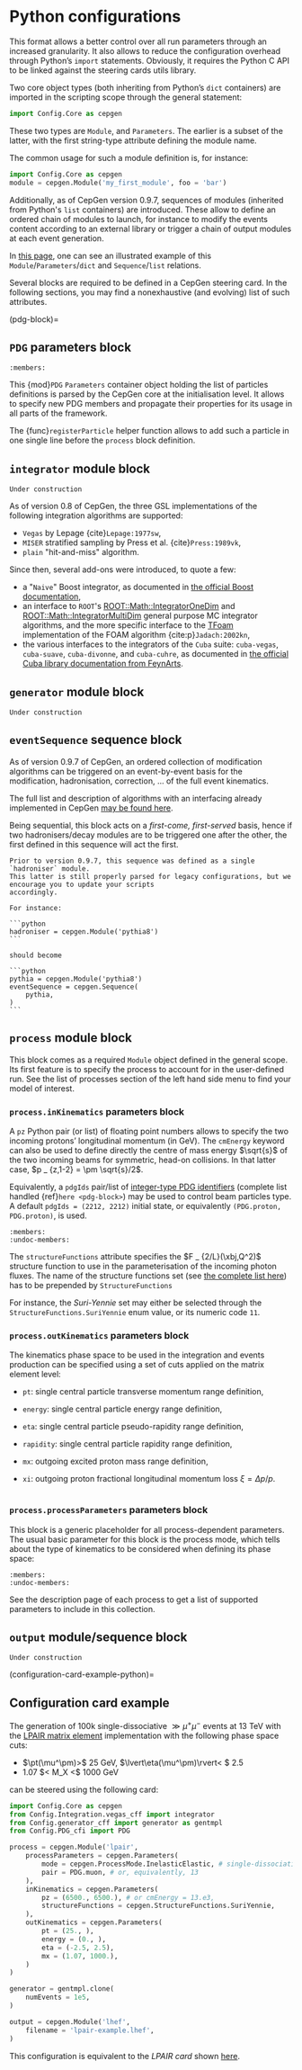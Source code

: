 # Python configurations

This format allows a better control over all run parameters through an increased granularity.
It also allows to reduce the configuration overhead through Python’s `import` statements.
Obviously, it requires the Python C API to be linked against the steering cards utils library.

Two core object types (both inheriting from Python’s `dict` containers) are imported in the scripting scope through the general statement:

```python
import Config.Core as cepgen
```

These two types are `Module`, and `Parameters`.
The earlier is a subset of the latter, with the first string-type attribute defining the module name.

The common usage for such a module definition is, for instance:

```python
import Config.Core as cepgen
module = cepgen.Module('my_first_module', foo = 'bar')
```

Additionally, as of CepGen version 0.9.7, sequences of modules (inherited from Python's `list` containers) are introduced.
These allow to define an ordered chain of modules to launch, for instance to modify the events content according to an external library
or trigger a chain of output modules at each event generation.

In [this page](/python-containers.md), one can see an illustrated example of this `Module`/`Parameters`/`dict` and `Sequence`/`list` relations.

Several blocks are required to be defined in a CepGen steering card.
In the following sections, you may find a nonexhaustive (and evolving) list of such attributes.

(pdg-block)=

## `PDG` parameters block

```{doxygennamespace} python::Config::PDG_cfi
:members:
```

This {mod}`PDG` `Parameters` container object holding the list of particles definitions is parsed by the CepGen core at the initialisation level.
It allows to specify new PDG members and propagate their properties for its usage in all parts of the framework.

The {func}`registerParticle` helper function allows to add such a particle in one single line before the `process` block definition.

## `integrator` module block

```{warning}
Under construction
```

As of version 0.8 of CepGen, the three GSL implementations of the following integration algorithms are supported:

- `Vegas` by Lepage {cite}`Lepage:1977sw`,
- `MISER` stratified sampling by Press et al. {cite}`Press:1989vk`,
- `plain` "hit-and-miss" algorithm.

Since then, several add-ons were introduced, to quote a few:

- a "`Naive`" Boost integrator, as documented in [the official Boost documentation](https://www.boost.org/doc/libs/1_81_0/libs/math/doc/html/math_toolkit/naive_monte_carlo.html),
- an interface to `ROOT`'s [ROOT::Math::IntegratorOneDim](https://root.cern.ch/doc/master/classROOT_1_1Math_1_1IntegratorOneDim.html) and [ROOT::Math::IntegratorMultiDim](https://root.cern.ch/doc/master/classROOT_1_1Math_1_1IntegratorMultiDim.html) general purpose MC integrator algorithms, and the more specific interface to the [TFoam](https://root.cern.ch/doc/master/classTFoam.html) implementation of the FOAM algorithm {cite:p}`Jadach:2002kn`,
- the various interfaces to the integrators of the `Cuba` suite: `cuba-vegas`, `cuba-suave`, `cuba-divonne`, and `cuba-cuhre`, as documented in [the official Cuba library documentation from FeynArts](https://feynarts.de/cuba/).

## `generator` module block

```{warning}
Under construction
```

## `eventSequence` sequence block

As of version 0.9.7 of CepGen, an ordered collection of modification algorithms can be triggered on an event-by-event basis
for the modification, hadronisation, correction, ... of the full event kinematics.

The full list and description of algorithms with an interfacing already implemented in CepGen [may be found here](/event-modifiers.md).

Being sequential, this block acts on a _first-come, first-served_ basis, hence if two hadronisers/decay modules are to be triggered
one after the other, the first defined in this sequence will act the first.

````{important}
Prior to version 0.9.7, this sequence was defined as a single `hadroniser` module.
This latter is still properly parsed for legacy configurations, but we encourage you to update your scripts
accordingly.

For instance:

```python
hadroniser = cepgen.Module('pythia8')
```

should become

```python
pythia = cepgen.Module('pythia8')
eventSequence = cepgen.Sequence(
    pythia,
)
```
````

## `process` module block

This block comes as a required `Module` object defined in the general scope.
Its first feature is to specify the process to account for in the user-defined run.
See the list of processes section of the left hand side menu to find your model of interest.

### `process.inKinematics` parameters block

A `pz` Python pair (or list) of floating point numbers allows to specify the two incoming protons’ longitudinal momentum (in GeV).
The `cmEnergy` keyword can also be used to define directly the centre of mass energy $\sqrt{s}$ of the two incoming beams for symmetric, head-on collisions.
In that latter case, $p _ {z,1-2} = \pm \sqrt{s}/2$.

Equivalently, a `pdgIds` pair/list of [integer-type PDG identifiers](http://pdg.lbl.gov/2007/reviews/montecarlorpp.pdf) (complete list handled {ref}`here <pdg-block>`) may be used to control beam particles type.
A default `pdgIds = (2212, 2212)` initial state, or equivalently `(PDG.proton, PDG.proton)`, is used.

```{doxygenclass} python::Config::StructureFunctions_cff::StructureFunctions
:members:
:undoc-members:
```

The `structureFunctions` attribute specifies the $F _ {2/L}(\xbj,Q^2)$ structure function to use in the parameterisation of the incoming photon fluxes.
The name of the structure functions set (see [the complete list here](/structure-functions.md)) has to be prepended by `StructureFunctions`

For instance, the *Suri-Yennie* set may either be selected through the `StructureFunctions.SuriYennie` enum value, or its numeric code `11`.

### `process.outKinematics` parameters block

The kinematics phase space to be used in the integration and events production can be specified using a set of cuts applied on the matrix element level:

- `pt`: single central particle transverse momentum range definition,

- `energy`: single central particle energy range definition,

- `eta`: single central particle pseudo-rapidity range definition,

- `rapidity`: single central particle rapidity range definition,

- `mx`: outgoing excited proton mass range definition,

- `xi`: outgoing proton fractional longitudinal momentum loss $\xi = \Delta p/p$.

  ```{versionadded} 0.9.2
  ```

### `process.processParameters` parameters block

This block is a generic placeholder for all process-dependent parameters.
The usual basic parameter for this block is the process mode, which tells about the type of kinematics to be considered when defining its phase space:

```{doxygenclass} python::Config::ProcessMode_cff::ProcessMode
:members:
:undoc-members:
```

See the description page of each process to get a list of supported parameters to include in this collection.

## `output` module/sequence block

```{warning}
Under construction
```

(configuration-card-example-python)=

## Configuration card example

The generation of 100k single-dissociative $\gg{\mu^+\mu^-}$ events at 13 TeV with the [LPAIR matrix element](/processes-lpair.md) implementation with the following phase space cuts:

- $\pt(\mu^\pm)>$ 25 GeV, $\lvert\eta(\mu^\pm)\rvert< $ 2.5
- 1.07 \$\< M_X \<\$ 1000 GeV

can be steered using the following card:

```python
import Config.Core as cepgen
from Config.Integration.vegas_cff import integrator
from Config.generator_cff import generator as gentmpl
from Config.PDG_cfi import PDG

process = cepgen.Module('lpair',
    processParameters = cepgen.Parameters(
        mode = cepgen.ProcessMode.InelasticElastic, # single-dissociation
        pair = PDG.muon, # or, equivalently, 13
    ),
    inKinematics = cepgen.Parameters(
        pz = (6500., 6500.), # or cmEnergy = 13.e3,
        structureFunctions = cepgen.StructureFunctions.SuriYennie,
    ),
    outKinematics = cepgen.Parameters(
        pt = (25., ),
        energy = (0., ),
        eta = (-2.5, 2.5),
        mx = (1.07, 1000.),
    )
)

generator = gentmpl.clone(
    numEvents = 1e5,
)

output = cepgen.Module('lhef',
    filename = 'lpair-example.lhef',
)
```

This configuration is equivalent to the *LPAIR card* shown [here](/cards-lpair.md#configuration-card-example-lpair).
